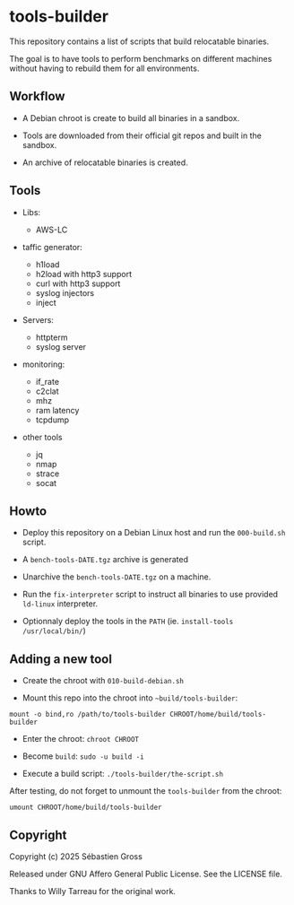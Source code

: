 # tools-builder

This repository contains a list of scripts that build relocatable
binaries.

The goal is to have tools to perform benchmarks on different machines
without having to rebuild them for all environments.


## Workflow

* A Debian chroot is create to build all binaries in a sandbox.

* Tools are downloaded from their official git repos and built in the
  sandbox.

* An archive of relocatable binaries is created.

## Tools

* Libs:

  * AWS-LC

* taffic generator:

  * h1load
  * h2load with http3 support
  * curl with http3 support
  * syslog injectors
  * inject

* Servers:

  * httpterm
  * syslog server


* monitoring:

  * if_rate
  * c2clat
  * mhz
  * ram latency
  * tcpdump

* other tools

  * jq
  * nmap
  * strace
  * socat

## Howto

* Deploy this repository on a Debian Linux host and run the
  `000-build.sh` script.

* A `bench-tools-DATE.tgz` archive is generated

* Unarchive the `bench-tools-DATE.tgz` on a machine.

* Run the `fix-interpreter` script to instruct all binaries to use
  provided `ld-linux` interpreter.

* Optionnaly deploy the tools in the `PATH` (ie. `install-tools
  /usr/local/bin/`)


## Adding a new tool


* Create the chroot with `010-build-debian.sh`

* Mount this repo into the chroot into `~build/tools-builder`:

```
mount -o bind,ro /path/to/tools-builder CHROOT/home/build/tools-builder
```

* Enter the chroot: `chroot CHROOT`

* Become `build`: `sudo -u build -i`

* Execute a build script: `./tools-builder/the-script.sh`

After testing, do not forget to unmount the `tools-builder` from the
chroot:

```
umount CHROOT/home/build/tools-builder
```


## Copyright

Copyright (c) 2025 Sébastien Gross

Released under GNU Affero General Public License. See the LICENSE file.

Thanks to Willy Tarreau for the original work.
